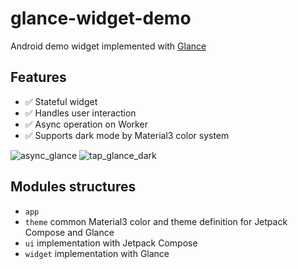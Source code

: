 # glance-widget-demo

Android demo widget implemented with [Glance](https://developer.android.com/jetpack/androidx/releases/glance)

## Features

- ✅ Stateful widget
- ✅ Handles user interaction
- ✅ Async operation on Worker
- ✅ Supports dark mode by Material3 color system

![async_glance](https://github.com/Seo-4d696b75/glance-widget-demo/assets/25225028/f0250095-3e51-47da-af41-a86527637c90)
![tap_glance_dark](https://github.com/Seo-4d696b75/glance-widget-demo/assets/25225028/de8c82e8-25c8-4299-a95b-8a7f4ac29a0c)


## Modules structures

- `app`
- `theme` common Material3 color and theme definition for Jetpack Compose and Glance
- `ui` implementation with Jetpack Compose 
- `widget` implementation with Glance
